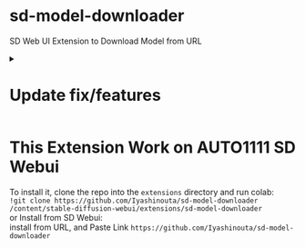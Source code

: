 # sd-model-downloader
SD Web UI Extension to Download Model from URL

<details><summary><b>
  <h1>Update fix/features</h>
  </b></summary>
  
  - May 12 2023<br>
    - bug fix : path fix<br>
      > from `"/path"` (manual) change to `os.getcwd()` to automatic search sd-webui path<br>
    - adding features : submit url/filename<br>
      > when you click enter on url/filename, it will start downloading
  
</details>
  
# This Extension Work on AUTO1111 SD Webui

To install it, clone the repo into the `extensions` directory and run colab:<br>
`!git clone https://github.com/Iyashinouta/sd-model-downloader /content/stable-diffusion-webui/extensions/sd-model-downloader`<br>
or Install from SD Webui:<br>
install from URL, and Paste Link `https://github.com/Iyashinouta/sd-model-downloader`
